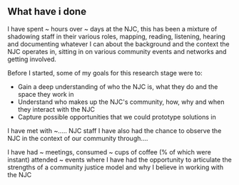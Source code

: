## What have i done
I have spent ~ hours over ~ days at the NJC, this has been a mixture of shadowing staff in their various roles, mapping, reading, listening, hearing and documenting whatever I can about the background and the context the NJC operates in, sitting in on various community events and networks and getting involved.

Before I started, some of my goals for this research stage were to:
* Gain a deep understanding of who the NJC is, what they do and the space they work in
* Understand who makes up the NJC's community, how, why and when they interact with the NJC
* Capture possible opportunities that we could prototype solutions in

I have met with ~..... NJC staff
I have also had the chance to observe the NJC in the context of our community through....

I have had ~ meetings, consumed ~ cups of coffee (% of which were instant) attended ~ events where I have had the opportunity to articulate the strengths of a community justice model and why I believe in working with the NJC
